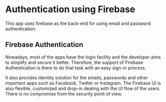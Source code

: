 # Authentication using Firebase

This app uses firebase as the back-end for using email and password authentication.

## Firebase Authentication


Nowadays, most of the apps have the login facility and the developer aims to simplify and secure it better. Therefore, the support of Firebase Authentication is there to do that task with an easy sign-in process.

It also provides identity solution for the emails, passwords and other important apps such as Facebook, Twitter or Instagram. The Firebase UI is also flexible, customized and drop-in dealing with the UI flow of the users. There is no compromise from the security point of view.

